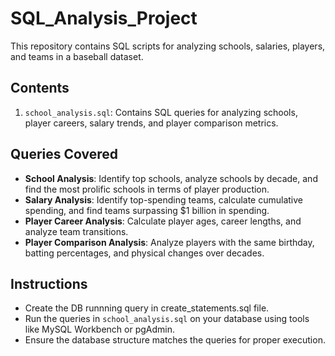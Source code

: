 # SQL_Analysis_Project

This repository contains SQL scripts for analyzing schools, salaries, players, and teams in a baseball dataset. 

## Contents

1. `school_analysis.sql`: Contains SQL queries for analyzing schools, player careers, salary trends, and player comparison metrics.

## Queries Covered
- **School Analysis**: Identify top schools, analyze schools by decade, and find the most prolific schools in terms of player production.
- **Salary Analysis**: Identify top-spending teams, calculate cumulative spending, and find teams surpassing $1 billion in spending.
- **Player Career Analysis**: Calculate player ages, career lengths, and analyze team transitions.
- **Player Comparison Analysis**: Analyze players with the same birthday, batting percentages, and physical changes over decades.

## Instructions
- Create the DB runnning query in create_statements.sql file.
- Run the queries in `school_analysis.sql` on your database using tools like MySQL Workbench or pgAdmin.
- Ensure the database structure matches the queries for proper execution.
